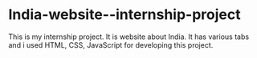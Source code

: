 # India-website--internship-project
This is my internship project. It is website about India. It has various tabs and i used HTML, CSS, JavaScript for developing this project.  

